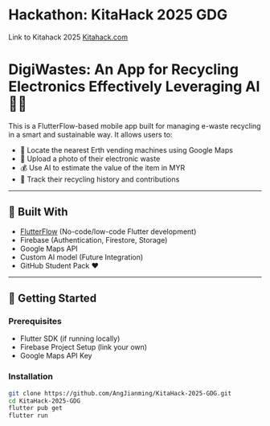 # Hackathon: KitaHack 2025 GDG
Link to Kitahack 2025 [Kitahack.com](https://www.kitahack.com/)

# DigiWastes: An App for Recycling Electronics Effectively Leveraging AI 🌱📱

This is a FlutterFlow-based mobile app built for managing e-waste recycling in a smart and sustainable way. It allows users to:

- 📍 Locate the nearest Erth vending machines using Google Maps
- 🤖 Upload a photo of their electronic waste
- 💰 Use AI to estimate the value of the item in MYR
- 🧾 Track their recycling history and contributions

---

## 🔧 Built With

- [FlutterFlow](https://flutterflow.io/) (No-code/low-code Flutter development)
- Firebase (Authentication, Firestore, Storage)
- Google Maps API
- Custom AI model (Future Integration)
- GitHub Student Pack ❤️

---

## 🚀 Getting Started

### Prerequisites

- Flutter SDK (if running locally)
- Firebase Project Setup (link your own)
- Google Maps API Key

### Installation

```bash
git clone https://github.com/AngJianming/KitaHack-2025-GDG.git
cd KitaHack-2025-GDG
flutter pub get
flutter run
